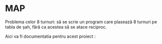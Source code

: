 # MAP

Problema celor 8 turnuri: să se scrie un program care plasează 8 turnuri pe tabla de șah, fără ca acestea să se atace reciproc.

Aici va fi documentatia pentru acest proiect :

